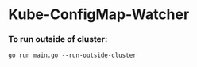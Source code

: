 # Kube-ConfigMap-Watcher

### To run outside of cluster:
    go run main.go --run-outside-cluster


